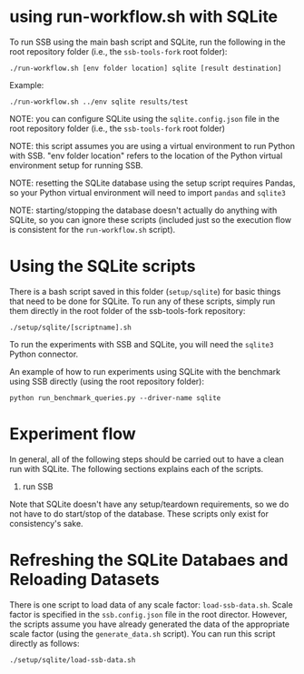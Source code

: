 # using run-workflow.sh with SQLite
To run SSB using the main bash script and SQLite, run the following in the root repository folder (i.e., the `ssb-tools-fork` root folder):
```
./run-workflow.sh [env folder location] sqlite [result destination]
```

Example:
```
./run-workflow.sh ../env sqlite results/test
```

NOTE: you can configure SQLite using the `sqlite.config.json` file in the root repository folder (i.e., the `ssb-tools-fork` root folder)

NOTE: this script assumes you are using a virtual environment to run Python with SSB. "env folder location" refers to the location of the Python virtual environment setup for running SSB.

NOTE: resetting the SQLite database using the setup script requires Pandas, so your Python virtual environment will need to import `pandas` and `sqlite3`

NOTE: starting/stopping the database doesn't actually do anything with SQLite, so you can ignore these scripts (included just so the execution flow is consistent for the `run-workflow.sh` script).

# Using the SQLite scripts
There is a bash script saved in this folder (`setup/sqlite`) for basic things that need to be done for SQLite. To run any of these scripts, simply run them directly in the root folder of the ssb-tools-fork repository:
```
./setup/sqlite/[scriptname].sh
```

To run the experiments with SSB and SQLite, you will need the `sqlite3` Python connector.

An example of how to run experiments using SQLite with the benchmark using SSB directly (using the root repository folder):
```
python run_benchmark_queries.py --driver-name sqlite
```

# Experiment flow
In general, all of the following steps should be carried out to have a clean run with SQLite. The following sections explains each of the scripts.
1. run SSB

Note that SQLite doesn't have any setup/teardown requirements, so we do not have to do start/stop of the database. These scripts only exist for consistency's sake.

# Refreshing the SQLite Databaes and Reloading Datasets
There is one script to load data of any scale factor: `load-ssb-data.sh`. Scale factor is specified in the `ssb.config.json` file in the root director. However, the scripts assume you have already generated the data of the appropriate scale factor (using the `generate_data.sh` script). You can run this script directly as follows:
```
./setup/sqlite/load-ssb-data.sh
```
